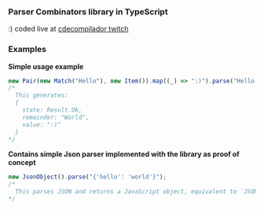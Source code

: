 ### Parser Combinators library in TypeScript

:) coded live at [cdecompilador twitch](https://www.twitch.tv/cdecompilador)

### Examples

**Simple usage example**

```ts
new Pair(new Match("Hello"), new Item()).map((_) => ":)").parse("Hello World");
/*
  This generates:
  {
    state: Result.Ok,
    remainder: "World",
    value: ":)"
  }
*/
```

**Contains simple Json parser implemented with the library as proof of concept**

```ts
new JsonObject().parse("{'hello': 'world'}");
/*
  This parses JSON and returns a JavaScript object, equivalent to `JSON.parse` :D
*/
```
